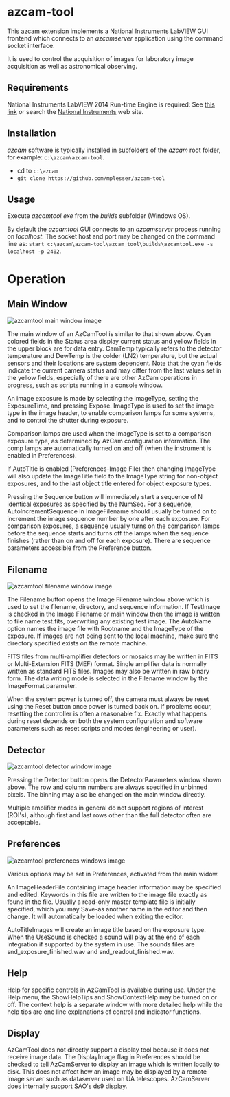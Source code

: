 # azcam-tool

This [azcam](https://github.com/mplesser/azcam) extension implements a National Instruments LabVIEW GUI frontend which connects to an *azcamserver* application using the command socket interface.

It is used to control the acquisition of images for laboratory image acquisition as well as astronomical observing.

## Requirements

National Instruments LabVIEW 2014 Run-time Engine is required: See [this link](http://www.ni.com/en-us/support/downloads/software-products/download.labview.html#306317) or search the [National Instruments](http://www.ni.com) web site.

## Installation

*azcam* software is typically installed in subfolders of the *azcam* root folder, for example: `c:\azcam\azcam-tool`.
* cd to `c:\azcam`
* `git clone https://github.com/mplesser/azcam-tool`

## Usage

Execute *azcamtool.exe* from the *builds* subfolder (Windows OS).

By default the *azcamtool* GUI connects to an *azcamserver* process running on *localhost*. The socket host and port may be changed on the command line as: `start c:\azcam\azcam-tool\azcam_tool\builds\azcamtool.exe -s localhost -p 2402`.


# Operation

## Main Window

![azcamtool main window image](azcamtool_main.jpg "AzCamTool main window")

The main window of an AzCamTool is similar to that shown above. Cyan colored fields in the Status area display current status and yellow fields in the upper block are for data entry. CamTemp typically refers to the detector temperature and DewTemp is the colder (LN2) temperature, but the actual sensors and their locations are system dependent. Note that the cyan fields indicate the current camera status and may differ from the last values set in the yellow fields, especially of there are other AzCam operations in progress, such as scripts running in a console window.

An image exposure is made by selecting the ImageType, setting the ExposureTime, and pressing Expose. ImageType is used to set the image type in the image header, to enable comparison lamps for some systems, and to control the shutter during exposure.

Comparison lamps are used when the ImageType is set to a comparison exposure type, as determined by AzCam configuration information. The comp lamps are automatically turned on and off (when the instrument is enabled in Preferences).

If AutoTitle is enabled (Preferences-Image File) then changing ImageType will also update the ImageTitle field to the ImageType string for non-object exposures, and to the last object title entered for object exposure types.

Pressing the Sequence button will immediately start a sequence of N identical exposures as specified by the NumSeq. For a sequence, AutoIncrementSequence in ImageFilename should usually be turned on to increment the image sequence number by one after each exposure. For comparison exposures, a sequence usually turns on the comparison lamps before the sequence starts and turns off the lamps when the sequence finishes (rather than on and off for each exposure). There are sequence parameters accessible from the Preference button.

## Filename

![azcamtool filename window image](azcamtool_filename.jpg "AzCamTool filename window")

The Filename button opens the Image Filename window above which is used to set the filename, directory, and sequence information. If TestImage is checked in the Image Filename or main window then the image is written to file name test.fits, overwriting any existing test image. The AutoName option names the image file with Rootname and the ImageType of the exposure. If images are not being sent to the local machine, make sure the directory specified exists on the remote machine.

FITS files from multi-amplifier detectors or mosaics may be written in FITS or Multi-Extension FITS (MEF) format. Single amplifier data is normally written as standard FITS files. Images may also be written in raw binary form. The data writing mode is selected in the Filename window by the ImageFormat parameter.

When the system power is turned off, the camera must always be reset using the Reset button once power is turned back on. If problems occur, resetting the controller is often a reasonable fix. Exactly what happens during reset depends on both the system configuration and software parameters such as reset scripts and modes (engineering or user).

## Detector

![azcamtool detector window image](azcamtool_detector.jpg "AzCamTool detector window")

Pressing the Detector button opens the DetectorParameters window shown above. The row and column numbers are always specified in unbinned pixels. The binning may also be changed on the main window directly.

Multiple amplifier modes in general do not support regions of interest (ROI's), although first and last rows other than the full detector often are acceptable.

## Preferences

![azcamtool preferences windows image](azcamtool_preferences.jpg "AzCamTool Preferences")

Various options may be set in Preferences, activated from the main widow.

An ImageHeaderFile containing image header information may be specified and edited. Keywords in this file are written to the image file exactly as found in the file. Usually a read-only master template file is initially specified, which you may Save-as another name in the editor and then change. It will automatically be loaded when exiting the editor.

AutoTitleImages will create an image title based on the exposure type. When the UseSound is checked a sound will play at the end of each integration if supported by the system in use. The sounds files are snd_exposure_finished.wav and snd_readout_finished.wav.

## Help

Help for specific controls in AzCamTool is available during use. Under the Help menu, the ShowHelpTips and ShowContextHelp may be turned on or off. The context help is a separate window with more detailed help while the help tips are one line explanations of control and indicator functions.

## Display

AzCamTool does not directly support a display tool because it does not receive image data. The DisplayImage flag in Preferences should be checked to tell AzCamServer to display an image which is written locally to disk. This does not affect how an image may be displayed by a remote image server such as dataserver used on UA telescopes. AzCamServer does internally support SAO's ds9 display.